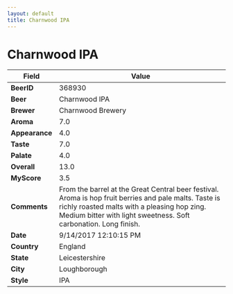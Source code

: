 ```yaml
---
layout: default
title: Charnwood IPA
---
```


# Charnwood IPA

| Field         | Value     |
|---------------|-----------|
| **BeerID** | 368930 |
| **Beer** | Charnwood IPA |
| **Brewer** | Charnwood Brewery |
| **Aroma** | 7.0 |
| **Appearance** | 4.0 |
| **Taste** | 7.0 |
| **Palate** | 4.0 |
| **Overall** | 13.0 |
| **MyScore** | 3.5 |
| **Comments** | From the barrel at the Great Central beer festival. Aroma is hop fruit berries and pale malts. Taste is richly roasted malts with a pleasing hop zing. Medium bitter with light sweetness. Soft carbonation. Long finish. |
| **Date** | 9/14/2017 12:10:15 PM |
| **Country** | England |
| **State** | Leicestershire |
| **City** | Loughborough |
| **Style** | IPA |
